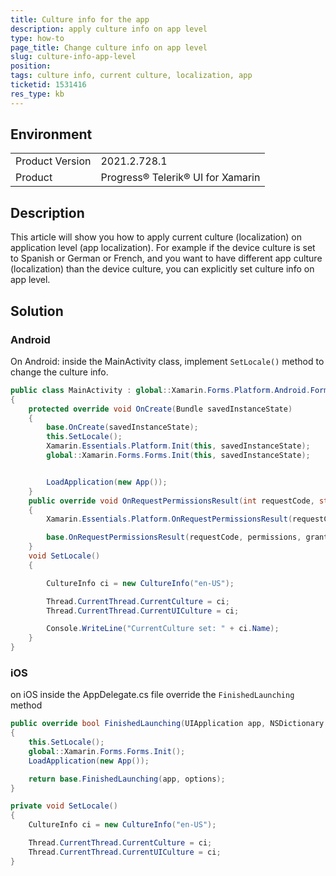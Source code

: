 ```yaml
---
title: Culture info for the app
description: apply culture info on app level
type: how-to
page_title: Change culture info on app level
slug: culture-info-app-level
position: 
tags: culture info, current culture, localization, app
ticketid: 1531416
res_type: kb
---
```


## Environment
<table>
	<tbody>
		<tr>
			<td>Product Version</td>
			<td>2021.2.728.1</td>
		</tr>
		<tr>
			<td>Product</td>
			<td>Progress® Telerik® UI for Xamarin</td>
		</tr>
	</tbody>
</table>


## Description

This article will show you how to apply current culture (localization) on application level (app localization). For example if the device culture is set to Spanish or German or French, and you want to have different app culture (localization) than the device culture, you can explicitly set culture info on app level.

## Solution

### Android

On Android: inside the MainActivity class, implement `SetLocale()` method to change the culture info. 

```C#
public class MainActivity : global::Xamarin.Forms.Platform.Android.FormsAppCompatActivity
{
    protected override void OnCreate(Bundle savedInstanceState)
    {
        base.OnCreate(savedInstanceState);
        this.SetLocale();
        Xamarin.Essentials.Platform.Init(this, savedInstanceState);
        global::Xamarin.Forms.Forms.Init(this, savedInstanceState);


        LoadApplication(new App());
    }
    public override void OnRequestPermissionsResult(int requestCode, string[] permissions, [GeneratedEnum] Android.Content.PM.Permission[] grantResults)
    {
        Xamarin.Essentials.Platform.OnRequestPermissionsResult(requestCode, permissions, grantResults);

        base.OnRequestPermissionsResult(requestCode, permissions, grantResults);
    }
    void SetLocale()
    {

        CultureInfo ci = new CultureInfo("en-US");

        Thread.CurrentThread.CurrentCulture = ci;
        Thread.CurrentThread.CurrentUICulture = ci;

        Console.WriteLine("CurrentCulture set: " + ci.Name);
    }
}
```

### iOS

on iOS inside the AppDelegate.cs file override the `FinishedLaunching` method

```C#
public override bool FinishedLaunching(UIApplication app, NSDictionary options)
{
    this.SetLocale();
    global::Xamarin.Forms.Forms.Init();
    LoadApplication(new App());

    return base.FinishedLaunching(app, options);
}

private void SetLocale()
{
    CultureInfo ci = new CultureInfo("en-US");

    Thread.CurrentThread.CurrentCulture = ci;
    Thread.CurrentThread.CurrentUICulture = ci;
}
```
